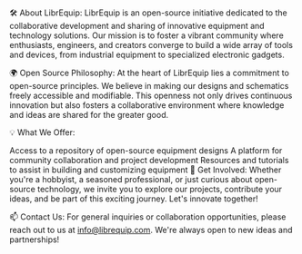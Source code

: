 🛠️ About LibrEquip:
LibrEquip is an open-source initiative dedicated to the collaborative development and sharing of innovative equipment and technology solutions. Our mission is to foster a vibrant community where enthusiasts, engineers, and creators converge to build a wide array of tools and devices, from industrial equipment to specialized electronic gadgets.

🌍 Open Source Philosophy:
At the heart of LibrEquip lies a commitment to open-source principles. We believe in making our designs and schematics freely accessible and modifiable. This openness not only drives continuous innovation but also fosters a collaborative environment where knowledge and ideas are shared for the greater good.

💡 What We Offer:

Access to a repository of open-source equipment designs
A platform for community collaboration and project development
Resources and tutorials to assist in building and customizing equipment
🤝 Get Involved:
Whether you're a hobbyist, a seasoned professional, or just curious about open-source technology, we invite you to explore our projects, contribute your ideas, and be part of this exciting journey. Let's innovate together!

📫 Contact Us:
For general inquiries or collaboration opportunities, please reach out to us at info@librequip.com. We're always open to new ideas and partnerships!
